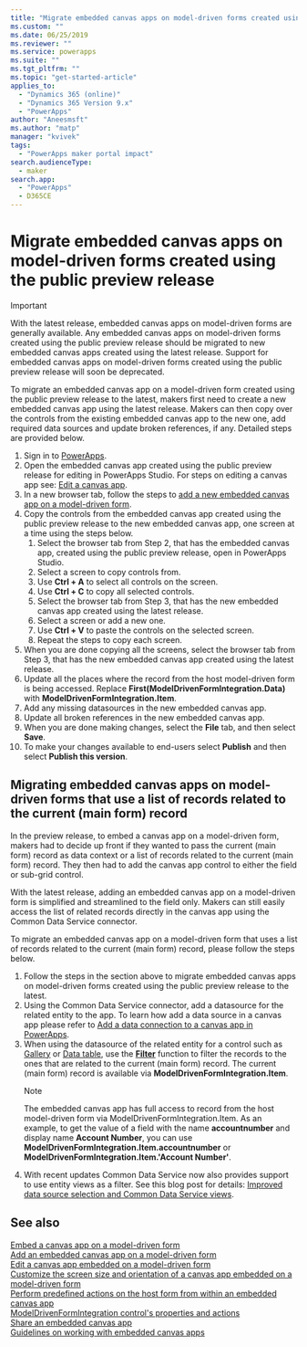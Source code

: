 ```yaml
---
title: "Migrate embedded canvas apps on model-driven forms created using the public preview release | MicrosoftDocs"
ms.custom: ""
ms.date: 06/25/2019
ms.reviewer: ""
ms.service: powerapps
ms.suite: ""
ms.tgt_pltfrm: ""
ms.topic: "get-started-article"
applies_to: 
  - "Dynamics 365 (online)"
  - "Dynamics 365 Version 9.x"
  - "PowerApps"
author: "Aneesmsft"
ms.author: "matp"
manager: "kvivek"
tags: 
  - "PowerApps maker portal impact"
search.audienceType: 
  - maker
search.app: 
  - "PowerApps"
  - D365CE
---
```


# Migrate embedded canvas apps on model-driven forms created using the public preview release
> [!IMPORTANT]
> With the latest release, embedded canvas apps on model-driven forms are generally available. Any embedded canvas apps on model-driven forms created using the public preview release should be migrated to new embedded canvas apps created using the latest release.
> Support for embedded canvas apps on model-driven forms created using the public preview release will soon be deprecated. 

To migrate an embedded canvas app on a model-driven form created using the public preview release to the latest, makers first need to create a new embedded canvas app using the latest release. Makers can then copy over the controls from the existing embedded canvas app to the new one, add required data sources and update broken references, if any. Detailed steps are provided below.

1. Sign in to [PowerApps](https://web.powerapps.com/?utm_source=padocs&utm_medium=linkinadoc&utm_campaign=referralsfromdoc).
2. Open the embedded canvas app created using the public preview release for editing in PowerApps Studio. For steps on editing a canvas app see: [Edit a canvas app](../canvas-apps/edit-app.md).
3. In a new browser tab, follow the steps to [add a new embedded canvas app on a model-driven form](embedded-canvas-app-add-classic-designer.md).
4. Copy the controls from the embedded canvas app created using the public preview release to the new embedded canvas app, one screen at a time using the steps below.
    1. Select the browser tab from Step 2, that has the embedded canvas app, created using the public preview release, open in PowerApps Studio.
    2. Select a screen to copy controls from.
    3. Use **Ctrl + A** to select all controls on the screen.
    4. Use **Ctrl + C** to copy all selected controls.
    5. Select the browser tab from Step 3, that has the new embedded canvas app created using the latest release.
    6. Select a screen or add a new one.
    7. Use **Ctrl + V** to paste the controls on the selected screen.
    8. Repeat the steps to copy each screen.
5. When you are done copying all the screens, select the browser tab from Step 3, that has the new embedded canvas app created using the latest release.
6. Update all the places where the record from the host model-driven form is being accessed. Replace **First(ModelDrivenFormIntegration.Data)** with **ModelDrivenFormIntegration.Item**.
7. Add any missing datasources in the new embedded canvas app.
8. Update all broken references in the new embedded canvas app. 
9. When you are done making changes, select the **File** tab, and then select **Save**.
10. To make your changes available to end-users select **Publish** and then select **Publish this version**.

## Migrating embedded canvas apps on model-driven forms that use a list of records related to the current (main form) record

In the preview release, to embed a canvas app on a model-driven form, makers had to decide up front if they wanted to pass the current (main form) record as data context or a list of records related to the current (main form) record. They then had to add the canvas app control to either the field or sub-grid control.

With the latest release, adding an embedded canvas app on a model-driven form is simplified and streamlined to the field only. Makers can still easily access the list of related records directly in the canvas app using the Common Data Service connector. 

To migrate an embedded canvas app on a model-driven form that uses a list of records related to the current (main form) record, please follow the steps below.

1. Follow the steps in the section above to migrate embedded canvas apps on model-driven forms created using the public preview release to the latest.
2. Using the Common Data Service connector, add a datasource for the related entity to the app. To learn how add a data source in a canvas app please refer to [Add a data connection to a canvas app in PowerApps](../canvas-apps/add-data-connection.md).
3. When using the datasource of the related entity for a control such as [Gallery](../canvas-apps/controls/control-gallery.md) or [Data table](../canvas-apps/controls/control-data-table.md), use the **[Filter](../canvas-apps/functions/function-filter-lookup.md)** function to filter the records to the ones that are related to the current (main form) record. The current (main form) record is available via **ModelDrivenFormIntegration.Item**.
	> [!NOTE]
	> The embedded canvas app has full access to record from the host model-driven form via ModelDrivenFormIntegration.Item. 
	> As an example, to get the value of a field with the name **accountnumber** and display name **Account Number**, you can use **ModelDrivenFormIntegration.Item.accountnumber** or **ModelDrivenFormIntegration.Item.'Account Number'**.
4. With recent updates Common Data Service now also provides support to use entity views as a filter. See this blog post for details: [Improved data source selection and Common Data Service views](https://powerapps.microsoft.com/blog/improved-data-source-selection-and-common-data-service-views/). 

## See also
[Embed a canvas app on a model-driven form](embed-canvas-app-in-form.md) <br />
[Add an embedded canvas app on a model-driven form](embedded-canvas-app-add-classic-designer.md) <br />
[Edit a canvas app embedded on a model-driven form](embedded-canvas-app-edit-classic-designer.md) <br />
[Customize the screen size and orientation of a canvas app embedded on a model-driven form](embedded-canvas-app-customize-screen.md) <br />
[Perform predefined actions on the host form from within an embedded canvas app](embedded-canvas-app-actions.md) <br />
[ModelDrivenFormIntegration control's properties and actions](embedded-canvas-app-properties-actions.md) <br />
[Share an embedded canvas app](share-embedded-canvas-app.md) <br />
[Guidelines on working with embedded canvas apps](embedded-canvas-app-guidelines.md) <br />
